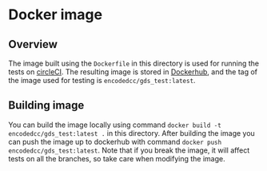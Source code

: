 # Docker image

## Overview

The image built using the `Dockerfile` in this directory is used for running the tests on [circleCI](https://www.circleci.com). The resulting image is stored in [Dockerhub](https://hub.docker.com/), and the tag of the image used for testing is `encodedcc/gds_test:latest`.

## Building image

You can build the image locally using command `docker build -t encodedcc/gds_test:latest .` in this directory. After building the image you can push the image up to dockerhub with command `docker push encodedcc/gds_test:latest`. Note that if you break the image, it will affect tests on all the branches, so take care when modifying the image. 
